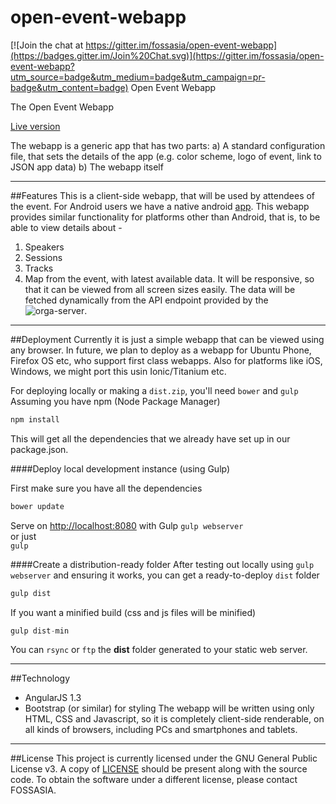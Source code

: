 # open-event-webapp

[![Join the chat at https://gitter.im/fossasia/open-event-webapp](https://badges.gitter.im/Join%20Chat.svg)](https://gitter.im/fossasia/open-event-webapp?utm_source=badge&utm_medium=badge&utm_campaign=pr-badge&utm_content=badge)
Open Event Webapp

The Open Event Webapp

[Live version](http://fossasia.github.io/open-event-webapp/)

The webapp is a generic app that has two parts:
a) A standard configuration file, that sets the details of the app (e.g. color scheme, logo of event, link to JSON app data)
b) The webapp itself

----------------------------------------------------------------------------
##Features
This is a client-side webapp, that will be used by attendees of the event. For Android users we have a native android [app](https://github.com/fossasia/open-event-android). This webapp provides similar functionality for platforms other than Android, that is, to be able to view details about - 
 1. Speakers
 2. Sessions
 3. Tracks
 4. Map
from the event, with latest available data. 
It will be responsive, so that it can be viewed from all screen sizes easily. 
The data will be fetched dynamically from the API endpoint provided by the ![orga-server](https://github.com/fossasia/open-event-orga-server). 

----------------------------------------------------------------------------
##Deployment
Currently it is just a simple webapp that can be viewed using any browser. In future, we plan to deploy as a webapp for Ubuntu Phone, Firefox OS etc, who support first class webapps. Also for platforms like iOS, Windows, we might port this usin Ionic/Titanium etc. 

For deploying locally or making a `dist.zip`, you'll need `bower` and `gulp`
Assuming you have npm (Node Package Manager)
```javascript
npm install
```
This will get all the dependencies that we already have set up in our package.json.

####Deploy local development instance (using Gulp)   

First make sure you have all the dependencies
```javascript
bower update
```

Serve on <http://localhost:8080> with Gulp
`gulp webserver`   
or just   
`gulp`

####Create a distribution-ready folder
After testing out locally using `gulp webserver` and ensuring it works,
you can get a ready-to-deploy `dist` folder

```javascript
gulp dist
```

If you want a minified build (css and js files will be minified)
```javascript
gulp dist-min
```

You can `rsync` or `ftp` the **dist** folder generated to your static web server. 
 
------------------------------------------------------------------------- 
##Technology
 * AngularJS 1.3
 * Bootstrap (or similar) for styling
The webapp will be written using only HTML, CSS and Javascript, so it is completely client-side renderable, on all kinds of browsers, including PCs and smartphones and tablets. 

----------------------------------------------------------------------------
##License
This project is currently licensed under the GNU General Public License v3. A copy of [LICENSE](https://github.com/fossasia/open-event-webapp/blob/master/LICENSE.md) should be present along with the source code. To obtain the software under a different license, please contact FOSSASIA.
